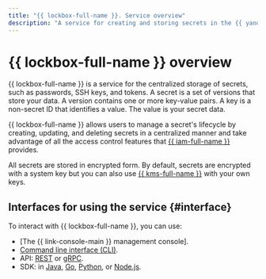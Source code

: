```yaml
---
title: "{{ lockbox-full-name }}. Service overview"
description: "A service for creating and storing secrets in the {{ yandex-cloud }} infrastructure"
---
```


# {{ lockbox-full-name }} overview

{{ lockbox-full-name }} is a service for the centralized storage of secrets, such as passwords, SSH keys, and tokens. A secret is a set of versions that store your data. A version contains one or more key-value pairs. A key is a non-secret ID that identifies a value. The value is your secret data.

{{ lockbox-full-name }} allows users to manage a secret's lifecycle by creating, updating, and deleting secrets in a centralized manner and take advantage of all the access control features that [{{ iam-full-name }}](../../iam/index.yaml) provides.

All secrets are stored in encrypted form. By default, secrets are encrypted with a system key but you can also use [{{ kms-full-name }}](../../kms/index.yaml) with your own keys.

## Interfaces for using the service {#interface}

To interact with {{ lockbox-full-name }}, you can use:

* [The {{ link-console-main }} management console].
* [Command line interface (CLI)](../../cli/).
* API: [REST](../api-ref/) or [gRPC](../api-ref/grpc/).
* SDK: in [Java](https://github.com/yandex-cloud/java-sdk), [Go](https://github.com/yandex-cloud/go-sdk), [Python](https://github.com/yandex-cloud/python-sdk), or [Node.js](https://github.com/yandex-cloud/nodejs-sdk).
